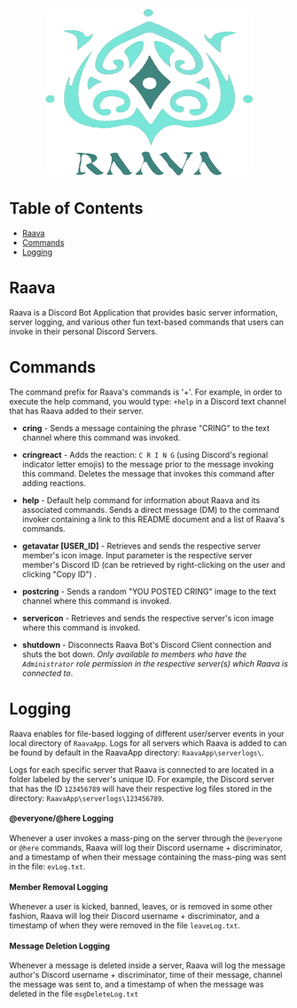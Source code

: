 <p align="center">
    <img src="images/raavaLogoNoBG.png" height="300" width="375">
</p>

# Table of Contents
* [Raava](#raava)
* [Commands](#commands)
* [Logging](#logging)

<a name="raava"/>

# Raava
Raava is a Discord Bot Application that provides basic server information, server logging, and various other fun text-based commands that users can invoke in their personal Discord Servers.

<a name="commands"/>

# Commands
The command prefix for Raava's commands is '+'. For example, in order to execute the help command, you would type: `+help` in a Discord text channel that has Raava added to their server.

* **cring** - Sends a message containing the phrase "CRING" to the text channel where this command was invoked.

* **cringreact** - Adds the reaction: `C R I N G` (using Discord's regional indicator letter emojis) to the message prior to the message invoking this command. Deletes the message that invokes this command after adding reactions. 

* **help** - Default help command for information about Raava and its associated commands. Sends a direct message (DM) to the command invoker containing a link to this README document and a list of Raava's commands.

* **getavatar \[USER_ID\]** - Retrieves and sends the respective server member's icon image. Input parameter is the respective server member's Discord ID (can be retrieved by right-clicking on the user and clicking "Copy ID") .

* **postcring** - Sends a random "YOU POSTED CRING" image to the text channel where this command is invoked.

* **servericon** - Retrieves and sends the respective server's icon image where this command is invoked.

* **shutdown** - Disconnects Raava Bot's Discord Client connection and shuts the bot down. *Only available to members who have the `Administrator` role permission in the respective server(s) which Raava is connected to*.

<a name="logging"/>

# Logging
Raava enables for file-based logging of different user/server events in your local directory of `RaavaApp`. Logs for all servers which Raava is added to can be found by default in the RaavaApp directory: `RaavaApp\serverlogs\`. 

Logs for each specific server that Raava is connected to are located in a folder labeled by the server's unique ID. For example, the Discord server that has the ID `123456789` will have their respective log files stored in the directory: `RaavaApp\serverlogs\123456789`.

#### \@everyone/\@here Logging
Whenever a user invokes a mass-ping on the server through the `@everyone` or `@here` commands, Raava will log their Discord username + discriminator, and a timestamp of when their message containing the mass-ping was sent in the file: `evLog.txt`. 

#### Member Removal Logging
Whenever a user is kicked, banned, leaves, or is removed in some other fashion, Raava will log their Discord username + discriminator, and a timestamp of when they were removed in the file `leaveLog.txt`.

#### Message Deletion Logging
Whenever a message is deleted inside a server, Raava will log the message author's Discord username + discriminator, time of their message, channel the message was sent to, and a timestamp of when the message was deleted in the file `msgDeleteLog.txt` 
